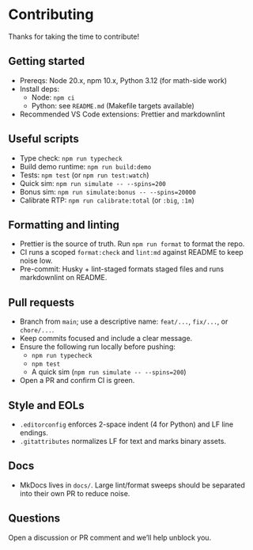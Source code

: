 # Contributing

Thanks for taking the time to contribute!

## Getting started

- Prereqs: Node 20.x, npm 10.x, Python 3.12 (for math-side work)
- Install deps:
  - Node: `npm ci`
  - Python: see `README.md` (Makefile targets available)
- Recommended VS Code extensions: Prettier and markdownlint

## Useful scripts

- Type check: `npm run typecheck`
- Build demo runtime: `npm run build:demo`
- Tests: `npm test` (or `npm run test:watch`)
- Quick sim: `npm run simulate -- --spins=200`
- Bonus sim: `npm run simulate:bonus -- --spins=20000`
- Calibrate RTP: `npm run calibrate:total` (or `:big`, `:1m`)

## Formatting and linting

- Prettier is the source of truth. Run `npm run format` to format the repo.
- CI runs a scoped `format:check` and `lint:md` against README to keep noise low.
- Pre-commit: Husky + lint-staged formats staged files and runs markdownlint on README.

## Pull requests

- Branch from `main`; use a descriptive name: `feat/...`, `fix/...`, or `chore/...`.
- Keep commits focused and include a clear message.
- Ensure the following run locally before pushing:
  - `npm run typecheck`
  - `npm test`
  - A quick sim (`npm run simulate -- --spins=200`)
- Open a PR and confirm CI is green.

## Style and EOLs

- `.editorconfig` enforces 2-space indent (4 for Python) and LF line endings.
- `.gitattributes` normalizes LF for text and marks binary assets.

## Docs

- MkDocs lives in `docs/`. Large lint/format sweeps should be separated into their own PR to reduce noise.

## Questions

Open a discussion or PR comment and we’ll help unblock you.
